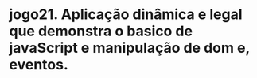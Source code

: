 # jogo21. Aplicação dinâmica e legal que demonstra o basico de javaScript e manipulação de dom e, eventos.
